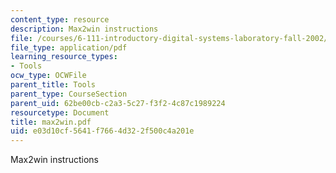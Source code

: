 ```yaml
---
content_type: resource
description: Max2win instructions
file: /courses/6-111-introductory-digital-systems-laboratory-fall-2002/e03d10cf5641f7664d322f500c4a201e_max2win.pdf
file_type: application/pdf
learning_resource_types:
- Tools
ocw_type: OCWFile
parent_title: Tools
parent_type: CourseSection
parent_uid: 62be00cb-c2a3-5c27-f3f2-4c87c1989224
resourcetype: Document
title: max2win.pdf
uid: e03d10cf-5641-f766-4d32-2f500c4a201e
---
```

Max2win instructions

